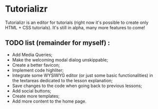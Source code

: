 Tutorializr
===========

Tutorializr is an editor for tutorials (right now it's possible to create only HTML + CSS tutorials). It's still in alpha, many more features to come!

TODO list (remainder for myself) :
----------------------------------

* Add Media Queries;
* Make the welcoming modal dialog unskippable;
* Create a better favicon;
* Implement code highliter;
* Integrate some WYSIWYG editor (or just some basic functionalities) 
in the textareas dedicated to the lesson explanation;
* Save changes to the code when going back to previous lessons;
* Add social buttons;
* Create more templates;
* Add more content to the home page.

